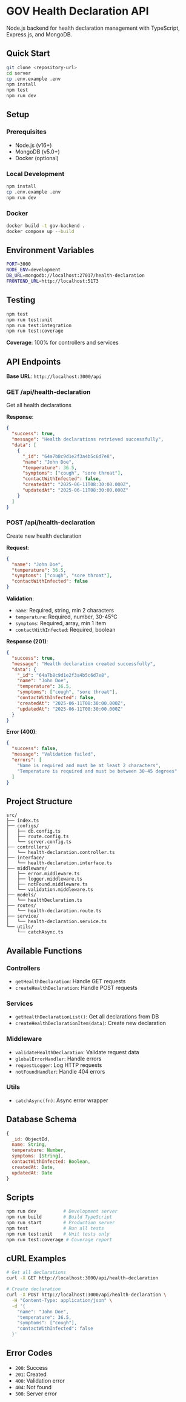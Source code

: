 # GOV Health Declaration API

Node.js backend for health declaration management with TypeScript, Express.js, and MongoDB.

## Quick Start

```bash
git clone <repository-url>
cd server
cp .env.example .env
npm install
npm test
npm run dev
```

## Setup

### Prerequisites
- Node.js (v16+)
- MongoDB (v5.0+)
- Docker (optional)

### Local Development
```bash
npm install
cp .env.example .env
npm run dev
```

### Docker
```bash
docker build -t gov-backend .
docker compose up --build
```

## Environment Variables

```bash
PORT=3000
NODE_ENV=development
DB_URL=mongodb://localhost:27017/health-declaration
FRONTEND_URL=http://localhost:5173
```

## Testing

```bash
npm test
npm run test:unit
npm run test:integration
npm run test:coverage
```

**Coverage**: 100% for controllers and services

## API Endpoints

**Base URL**: `http://localhost:3000/api`

### GET /api/health-declaration
Get all health declarations

**Response**:
```json
{
  "success": true,
  "message": "Health declarations retrieved successfully",
  "data": [
    {
      "_id": "64a7b8c9d1e2f3a4b5c6d7e8",
      "name": "John Doe",
      "temperature": 36.5,
      "symptoms": ["cough", "sore throat"],
      "contactWithInfected": false,
      "createdAt": "2025-06-11T08:30:00.000Z",
      "updatedAt": "2025-06-11T08:30:00.000Z"
    }
  ]
}
```

### POST /api/health-declaration
Create new health declaration

**Request**:
```json
{
  "name": "John Doe",
  "temperature": 36.5,
  "symptoms": ["cough", "sore throat"],
  "contactWithInfected": false
}
```

**Validation**:
- `name`: Required, string, min 2 characters
- `temperature`: Required, number, 30-45°C
- `symptoms`: Required, array, min 1 item
- `contactWithInfected`: Required, boolean

**Response (201)**:
```json
{
  "success": true,
  "message": "Health declaration created successfully",
  "data": {
    "_id": "64a7b8c9d1e2f3a4b5c6d7e8",
    "name": "John Doe",
    "temperature": 36.5,
    "symptoms": ["cough", "sore throat"],
    "contactWithInfected": false,
    "createdAt": "2025-06-11T08:30:00.000Z",
    "updatedAt": "2025-06-11T08:30:00.000Z"
  }
}
```

**Error (400)**:
```json
{
  "success": false,
  "message": "Validation failed",
  "errors": [
    "Name is required and must be at least 2 characters",
    "Temperature is required and must be between 30-45 degrees"
  ]
}
```

## Project Structure

```
src/
├── index.ts
├── configs/
│   ├── db.config.ts
│   ├── route.config.ts
│   └── server.config.ts
├── controllers/
│   └── health-declaration.controller.ts
├── interface/
│   └── health-declaration.interface.ts
├── middleware/
│   ├── error.middleware.ts
│   ├── logger.middleware.ts
│   ├── notFound.middleware.ts
│   └── validation.middleware.ts
├── models/
│   └── healthDeclaration.ts
├── routes/
│   └── health-declaration.route.ts
├── service/
│   └── health-declaration.service.ts
└── utils/
    └── catchAsync.ts
```

## Available Functions

### Controllers
- `getHealthDeclaration`: Handle GET requests
- `createHealthDeclaration`: Handle POST requests

### Services
- `getHealthDeclarationList()`: Get all declarations from DB
- `createHealthDeclarationItem(data)`: Create new declaration

### Middleware
- `validateHealthDeclaration`: Validate request data
- `globalErrorHandler`: Handle errors
- `requestLogger`: Log HTTP requests
- `notFoundHandler`: Handle 404 errors

### Utils
- `catchAsync(fn)`: Async error wrapper

## Database Schema

```javascript
{
  _id: ObjectId,
  name: String,
  temperature: Number,
  symptoms: [String],
  contactWithInfected: Boolean,
  createdAt: Date,
  updatedAt: Date
}
```

## Scripts

```bash
npm run dev          # Development server
npm run build        # Build TypeScript
npm run start        # Production server
npm test             # Run all tests
npm run test:unit    # Unit tests only
npm run test:coverage # Coverage report
```

## cURL Examples

```bash
# Get all declarations
curl -X GET http://localhost:3000/api/health-declaration

# Create declaration
curl -X POST http://localhost:3000/api/health-declaration \
  -H "Content-Type: application/json" \
  -d '{
    "name": "John Doe",
    "temperature": 36.5,
    "symptoms": ["cough"],
    "contactWithInfected": false
  }'
```

## Error Codes
- `200`: Success
- `201`: Created
- `400`: Validation error
- `404`: Not found
- `500`: Server error
